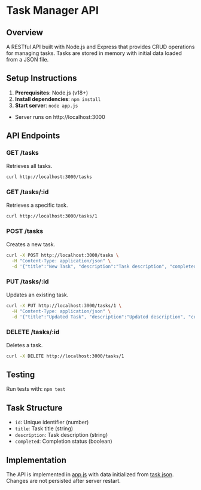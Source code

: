 # Task Manager API
## Overview
A RESTful API built with Node.js and Express that provides CRUD operations for managing tasks. Tasks are stored in memory with initial data loaded from a JSON file.
## Setup Instructions
1. **Prerequisites**: Node.js (v18+)
2. **Install dependencies**: `npm install`
3. **Start server**: `node app.js`
  - Server runs on http://localhost:3000
## API Endpoints
### GET /tasks
Retrieves all tasks.
```bash
curl http://localhost:3000/tasks
```
### GET /tasks/:id
Retrieves a specific task.
```bash
curl http://localhost:3000/tasks/1
```
### POST /tasks
Creates a new task.
```bash
curl -X POST http://localhost:3000/tasks \
  -H "Content-Type: application/json" \
  -d '{"title":"New Task", "description":"Task description", "completed":false}'
```
### PUT /tasks/:id
Updates an existing task.
```bash
curl -X PUT http://localhost:3000/tasks/1 \
  -H "Content-Type: application/json" \
  -d '{"title":"Updated Task", "description":"Updated description", "completed":true}'
```
### DELETE /tasks/:id
Deletes a task.
```bash
curl -X DELETE http://localhost:3000/tasks/1
```
## Testing
Run tests with: `npm test`
## Task Structure
- `id`: Unique identifier (number)
- `title`: Task title (string)
- `description`: Task description (string)
- `completed`: Completion status (boolean)
## Implementation
The API is implemented in [app.js](file:///D:%5CCode%5CGithub%20repo%5Ctask-manager-api-pshri5%5Capp.js) with data initialized from [task.json](file:///D:%5CCode%5CGithub%20repo%5Ctask-manager-api-pshri5%5Ctask.json). Changes are not persisted after server restart.
